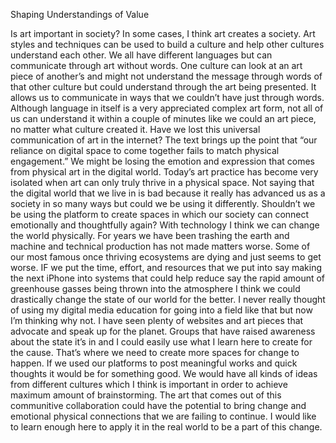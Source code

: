 Shaping Understandings of Value

  Is art important in society? In some cases, I think art creates a society. Art styles and techniques can be used to build a culture and help other cultures understand each other. We all have different languages but can communicate through art without words. One culture can look at an art piece of another’s and might not understand the message through words of that other culture but could understand through the art being presented. It allows us to communicate in ways that we couldn’t have just through words. Although language in itself is a very appreciated complex art form, not all of us can understand it within a couple of minutes like we could an art piece, no matter what culture created it. 
  Have we lost this universal communication of art in the internet? The text brings up the point that “our reliance on digital space to come together fails to match physical engagement.” We might be losing the emotion and expression that comes from physical art in the digital world. Today’s art practice has become very isolated when art can only truly thrive in a physical space. Not saying that the digital world that we live in is bad because it really has advanced us as a society in so many ways but could we be using it differently. Shouldn’t we be using the platform to create spaces in which our society can connect emotionally and thoughtfully again? 
  With technology I think we can change the world physically. For years we have been trashing the earth and machine and technical production has not made matters worse. Some of our most famous once thriving ecosystems are dying and just seems to get worse. IF we put the time, effort, and resources that we put into say making the next iPhone into systems that could help reduce say the rapid amount of greenhouse gasses being thrown into the atmosphere I think we could drastically change the state of our world for the better. I never really thought of using my digital media education for going into a field like that but now I’m thinking why not. I have seen plenty of websites and art pieces that advocate and speak up for the planet. Groups that have  raised awareness about the state it’s in and I could easily use what I learn here to create for the cause. 
  That’s where we need to create more spaces for change to happen. If we used our platforms to post meaningful works and quick thoughts it would be for something good. We would have all kinds of ideas from different cultures which I think is important in order to achieve maximum amount of brainstorming. The art that comes out of this communitive collaboration could have the potential to bring change and emotional physical connections that we are failing to continue. I would like to learn enough here to apply it in the real world to be a part of this change. 

